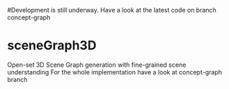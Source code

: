 #Development is still underway. Have a look at the latest code on branch concept-graph

# sceneGraph3D
Open-set 3D Scene Graph generation with fine-grained scene understanding
For the whole implementation have a look at concept-graph branch
